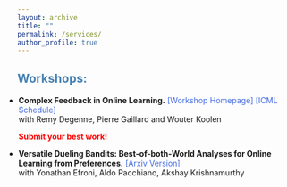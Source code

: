 ```yaml
---
layout: archive
title: ""
permalink: /services/
author_profile: true
---
```


<html>
<head>
<style>
a:link {
  color: RoyalBlue;
  background-color: transparent;
  text-decoration: none;
}

a:visited {
  color: Purple;
  background-color: transparent;
  text-decoration: none;
}

a:hover {
  color: RoyalBlue;
  background-color: transparent;
  text-decoration: underline;
}

a:active {
  color: DarkRed;
  background-color: transparent;
  text-decoration: underline;
}
</style>  
</head>  
 
<body>  
  
<h2 style="color:SteelBlue;" vspace="0px;">Workshops:</h2>
  
<ul style="margin:1;padding:1">
  <li>  <b>Complex Feedback in Online Learning.</b>  <a href="https://cfol-workshop.github.io/" target="_blank" LINK="red"> [Workshop Homepage] </a> <a href="https://icml.cc/Conferences/2022/Schedule?showEvent=13466" target="_blank" LINK="red"> [ICML Schedule]</a>
  <br>  with Remy Degenne, Pierre Gaillard and Wouter Koolen
  <br> <p style="color:red;"><b>Submit your best work!</b></p>
  </li>
  
  <li>  <b>Versatile Dueling Bandits: Best-of-both-World Analyses for Online Learning from Preferences.</b>  <a href="http://arxiv.org/abs/2202.06694" target="_blank" LINK="red"> [Arxiv Version]</a>
  <br>  with Yonathan Efroni, Aldo Pacchiano, Akshay Krishnamurthy</li>
    
</ul>  
  
</body>
</html>
